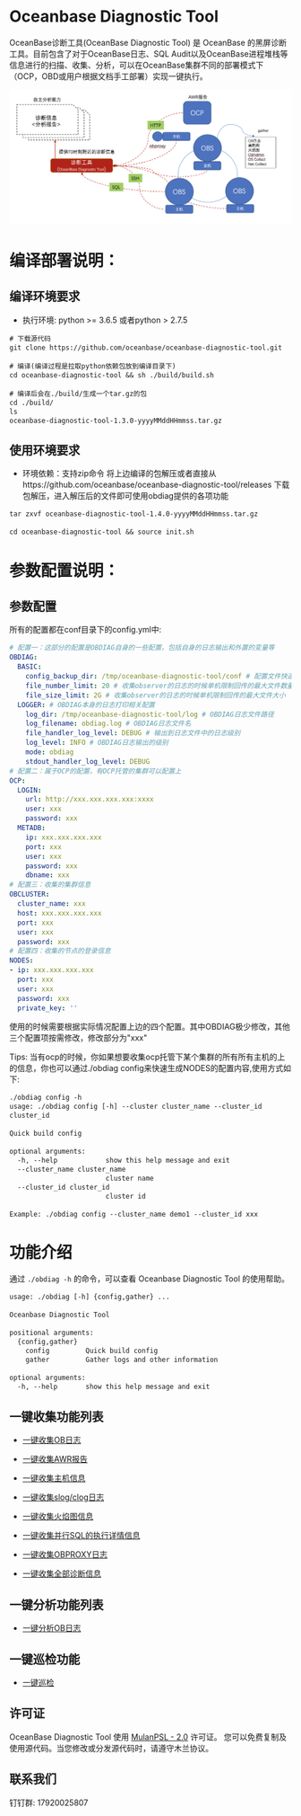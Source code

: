 
# Oceanbase Diagnostic Tool
OceanBase诊断工具(OceanBase Diagnostic Tool) 是 OceanBase 的黑屏诊断工具。目前包含了对于OceanBase日志、SQL Audit以及OceanBase进程堆栈等信息进行的扫描、收集、分析，可以在OceanBase集群不同的部署模式下（OCP，OBD或用户根据文档手工部署）实现一键执行。

![01](images/structure.png)

# 编译部署说明：
## 编译环境要求
- 执行环境: python >= 3.6.5 或者python > 2.7.5

```shell script
# 下载源代码
git clone https://github.com/oceanbase/oceanbase-diagnostic-tool.git

# 编译(编译过程是拉取python依赖包放到编译目录下)
cd oceanbase-diagnostic-tool && sh ./build/build.sh

# 编译后会在./build/生成一个tar.gz的包
cd ./build/
ls
oceanbase-diagnostic-tool-1.3.0-yyyyMMddHHmmss.tar.gz

```
## 使用环境要求
- 环境依赖：支持zip命令
 将上边编译的包解压或者直接从https://github.com/oceanbase/oceanbase-diagnostic-tool/releases 下载包解压，进入解压后的文件即可使用obdiag提供的各项功能

```shell script
tar zxvf oceanbase-diagnostic-tool-1.4.0-yyyyMMddHHmmss.tar.gz

cd oceanbase-diagnostic-tool && source init.sh

```

# 参数配置说明：
## 参数配置
所有的配置都在conf目录下的config.yml中:

```yaml
# 配置一：这部分的配置是OBDIAG自身的一些配置，包括自身的日志输出和外置的变量等
OBDIAG:
  BASIC:
    config_backup_dir: /tmp/oceanbase-diagnostic-tool/conf # 配置文件快速生成的时候会覆写config.yml，为了让用户可查到上一次的配置，每次执行配置更新的时候会保存一份
    file_number_limit: 20 # 收集observer的日志的时候单机限制回传的最大文件数量
    file_size_limit: 2G # 收集observer的日志的时候单机限制回传的最大文件大小
  LOGGER: # OBDIAG本身的日志打印相关配置
    log_dir: /tmp/oceanbase-diagnostic-tool/log # OBDIAG日志文件路径
    log_filename: obdiag.log # OBDIAG日志文件名
    file_handler_log_level: DEBUG # 输出到日志文件中的日志级别
    log_level: INFO # OBDIAG日志输出的级别
    mode: obdiag
    stdout_handler_log_level: DEBUG
# 配置二：属于OCP的配置，有OCP托管的集群可以配置上
OCP:
  LOGIN:
    url: http://xxx.xxx.xxx.xxx:xxxx
    user: xxx
    password: xxx
  METADB:
    ip: xxx.xxx.xxx.xxx
    port: xxx
    user: xxx
    password: xxx
    dbname: xxx
# 配置三：收集的集群信息
OBCLUSTER:
  cluster_name: xxx
  host: xxx.xxx.xxx.xxx
  port: xxx
  user: xxx
  password: xxx
# 配置四：收集的节点的登录信息
NODES:
- ip: xxx.xxx.xxx.xxx
  port: xxx
  user: xxx
  password: xxx
  private_key: ''
```

使用的时候需要根据实际情况配置上边的四个配置。其中OBDIAG极少修改，其他三个配置项按需修改，修改部分为"xxx"

Tips: 当有ocp的时候，你如果想要收集ocp托管下某个集群的所有所有主机的上的信息，你也可以通过./obdiag config来快速生成NODES的配置内容,使用方式如下:
```
./obdiag config -h
usage: ./obdiag config [-h] --cluster cluster_name --cluster_id cluster_id

Quick build config

optional arguments:
  -h, --help            show this help message and exit
  --cluster_name cluster_name
                        cluster name
  --cluster_id cluster_id
                        cluster id

Example: ./obdiag config --cluster_name demo1 --cluster_id xxx

```

# 功能介绍
通过 `./obdiag -h` 的命令，可以查看 Oceanbase Diagnostic Tool 的使用帮助。
```
usage: ./obdiag [-h] {config,gather} ...

Oceanbase Diagnostic Tool

positional arguments:
  {config,gather}
    config         Quick build config
    gather         Gather logs and other information

optional arguments:
  -h, --help       show this help message and exit

```

## 一键收集功能列表
- [一键收集OB日志](./docs/gather_ob_log.md)

- [一键收集AWR报告](./docs/gather_awr.md)

- [一键收集主机信息](./docs/gather_sysstat.md)

- [一键收集slog/clog日志](./docs/gather_admin.md)

- [一键收集火焰图信息](./docs/gather_perf.md)

- [一键收集并行SQL的执行详情信息](./docs/gather_sql_plan_monitor.md)

- [一键收集OBPROXY日志](./docs/gather_obproxy_log.md)

- [一键收集全部诊断信息](./docs/gather_all.md)

## 一键分析功能列表

- [一键分析OB日志](./docs/analyze_ob_log.md)


## 一键巡检功能
- [一键巡检](./docs/check.md)

## 许可证

OceanBase Diagnostic Tool 使用 [MulanPSL - 2.0](http://license.coscl.org.cn/MulanPSL2) 许可证。
您可以免费复制及使用源代码。当您修改或分发源代码时，请遵守木兰协议。

## 联系我们
钉钉群: 17920025807
